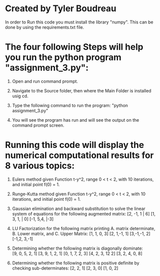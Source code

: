 # Created by Tyler Boudreau

In order to Run this code you must install the library "numpy".
This can be done by using the requirements.txt file.

# The four following Steps will help you run the python program "assignment_3.py":

1. Open and run command prompt.

2. Navigate to the Source folder, then where the Main Folder is installed usig cd.

3. Type the following command to run the program: 
"python assignment_3.py"

4. You will see the program has run and will see the output on the command prompt screen.


# Running this code will display the numerical computational results for 8 various topics: 

1. Eulers method given Function t-y^2, 
range 0 < t < 2, with 10 iterations, and initial point f(0) = 1.


2. Runge-Kutta method given Function t-y^2, 
range 0 < t < 2, with 10 iterations, and initial point f(0) = 1.


3. Gaussian elimination and backward substitution to solve the linear system of equations for the following augmented matrix: 
[2, -1, 1 | 6]
[1, 3, 1, | 0]
[-1, 5,4, |-3]


4. LU Factorization for the following matrix printing A. matrix determinate, B. Lower matrix, and C. Upper Matrix:
[1, 1, 0, 3]
[2, 1,-1, 1]
[3,-1,-1, 2]
[-1,2, 3,-1]


5. Determining whether the following matrix is diagonally dominate:           
[9, 0, 5, 2, 1]
[3, 9, 1, 2, 1]
[0, 1, 7, 2, 3]
[4, 2, 3, 12 2]
[3, 2, 4, 0, 8]


6. Determining whether the following matrix is positive definite by checking sub-determinates:
[2, 2, 1]
[2, 3, 0]
[1, 0, 2]
